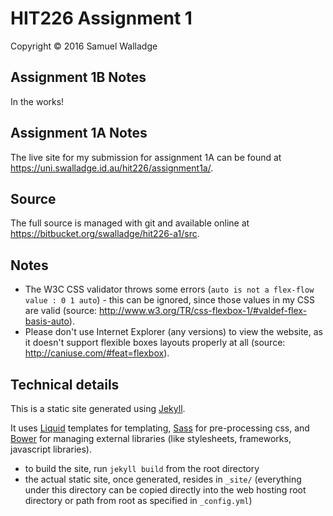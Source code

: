 
# HIT226 Assignment 1

Copyright © 2016 Samuel Walladge

## Assignment 1B Notes

In the works!


## Assignment 1A Notes

The live site for my submission for assignment 1A can be found at https://uni.swalladge.id.au/hit226/assignment1a/.

## Source

The full source is managed with git and available online at https://bitbucket.org/swalladge/hit226-a1/src.

## Notes

- The W3C CSS validator throws some errors (`auto is not a flex-flow value : 0 1 auto`) - this can be ignored, since those values in my CSS are valid (source: http://www.w3.org/TR/css-flexbox-1/#valdef-flex-basis-auto).
- Please don't use Internet Explorer (any versions) to view the website, as it doesn't support flexible boxes layouts properly at all (source: http://caniuse.com/#feat=flexbox).

## Technical details

This is a static site generated using [Jekyll](http://jekyllrb.com/).

It uses [Liquid](http://liquidmarkup.org/) templates for templating, [Sass](http://sass-lang.com/) for pre-processing css, and [Bower](http://bower.io/) for managing external libraries (like stylesheets, frameworks, javascript libraries).

- to build the site, run `jekyll build` from the root directory
- the actual static site, once generated, resides in `_site/` (everything under this directory can be copied directly into the web hosting root directory or path from root as specified in `_config.yml`)

